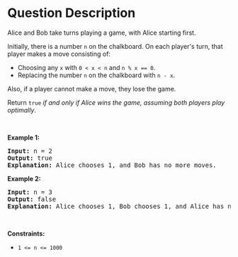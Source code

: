 # Question Description

<p>Alice and Bob take turns playing a game, with Alice starting first.</p>

<p>Initially, there is a number <code>n</code> on the chalkboard. On each player&#39;s turn, that player makes a move consisting of:</p>

<ul>
	<li>Choosing any <code>x</code> with <code>0 &lt; x &lt; n</code> and <code>n % x == 0</code>.</li>
	<li>Replacing the number <code>n</code> on the chalkboard with <code>n - x</code>.</li>
</ul>

<p>Also, if a player cannot make a move, they lose the game.</p>

<p>Return <code>true</code> <em>if and only if Alice wins the game, assuming both players play optimally</em>.</p>

<p>&nbsp;</p>
<p><strong>Example 1:</strong></p>

<pre>
<strong>Input:</strong> n = 2
<strong>Output:</strong> true
<strong>Explanation:</strong> Alice chooses 1, and Bob has no more moves.
</pre>

<p><strong>Example 2:</strong></p>

<pre>
<strong>Input:</strong> n = 3
<strong>Output:</strong> false
<strong>Explanation:</strong> Alice chooses 1, Bob chooses 1, and Alice has no more moves.
</pre>

<p>&nbsp;</p>
<p><strong>Constraints:</strong></p>

<ul>
	<li><code>1 &lt;= n &lt;= 1000</code></li>
</ul>
